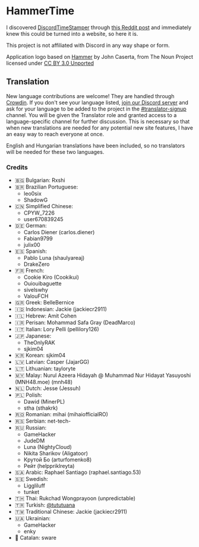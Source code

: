 <h1>HammerTime <a title="Crowdin" target="_blank" href="https://crowdin.com/project/hammertime"><img src="https://badges.crowdin.net/hammertime/localized.svg" alt=""></a></h1>

I discovered [DiscordTimeStamper] through [this Reddit post] and immediately knew this could be turned into a website,
so here it is.

[discordtimestamper]: https://github.com/TimeTravelPenguin/DiscordTimeStamper/
[this reddit post]: https://www.reddit.com/r/discordapp/comments/oiv86b/i_made_a_tool_to_make_timestamps_for_discord/

This project is not affiliated with Discord in any way shape or form.

Application logo based on [Hammer] by John Caserta, from The Noun Project licensed under [CC BY 3.0 Unported]

[hammer]: https://meta.m.wikimedia.org/wiki/File:Hammer_-_Noun_project_1306.svg
[cc by 3.0 unported]: https://creativecommons.org/licenses/by/3.0/deed.en

## Translation

New language contributions are welcome! They are handled through [Crowdin]. If you don't see your language listed,
[join our Discord server] and ask for your language to be added to the project in the [#translator-signup] channel. You
will be given the Translator role and granted access to a language-specific channel for further discussion. This is
necessary so that when new translations are needed for any potential new site features, I have an easy way to reach
everyone at once.

[crowdin]: https://crowdin.com/project/hammertime
[join our discord server]: https://hammertime.cyou/discord
[#translator-signup]: https://discord.com/channels/952258283882819595/952292965211074650

English and Hungarian translations have been included, so no translators will be needed for these two languages.

### Credits

- 🇧🇬 Bulgarian: Rxshi
- 🇧🇷 Brazilian Portuguese:
  - leo0six
  - ShadowG
- 🇨🇳 Simplified Chinese:
  - CPYW_7226
  - user670839245
- 🇩🇪 German:
  - Carlos Diener (carlos.diener)
  - Fabian9799
  - julix00
- 🇪🇸 Spanish:
  - Pablo Luna (shaulyareaj)
  - DrakeZero
- 🇫🇷 French:
  - Cookie Kiro (Cookikui)
  - Ouiouibaguette
  - sivelswhy
  - ValouFCH
- 🇬🇷 Greek: BelleBernice
- 🇮🇩 Indonesian: Jackie (jackiecr2911)
- 🇮🇱 Hebrew: Amit Cohen
- 🇮🇷 Perisan: Mohammad Safa Gray (DeadMarco)
- 🇮🇹 Italian: Lory Pelli (pellilory126)
- 🇯🇵 Japanese:
  - TheOnlyRAK
  - sjkim04
- 🇰🇷 Korean: sjkim04
- 🇱🇻 Latvian: Casper (JajarGG)
- 🇱🇹 Lithuanian: tayloryte
- 🇲🇾 Malay: Nurul Azeera Hidayah @ Muhammad Nur Hidayat Yasuyoshi (MNH48.moe) (mnh48)
- 🇳🇱 Dutch: Jesse (Jessuh)
- 🇵🇱 Polish:
  - Dawid (MinerPL)
  - stha (sthakrk)
- 🇷🇴 Romanian: mihai (mihaiofficialRO)
- 🇷🇸 Serbian: net-tech-
- 🇷🇺 Russian:
  - GameHacker
  - JudeDM
  - Luna (NightyCloud)
  - Nikita Sharikov (Aligatoor)
  - Крутой Бо (arturfomenko8)
  - Рейт (helppriklreyta)
- 🇸🇦 Arabic: Raphael Santiago (raphael.santiago.53)
- 🇸🇪 Swedish:
  - Liggliluff
  - tunket
- 🇹🇭 Thai: Rukchad Wongprayoon (unpredictable)
- 🇹🇷 Turkish: [@tututuana](https://github.com/tututuana)
- 🇹🇼 Traditional Chinese: Jackie (jackiecr2911)
- 🇺🇦 Ukrainian:
  - GameHacker
  - enky
- 🏴󠁥󠁳󠁣󠁴󠁿 Catalan: sware
